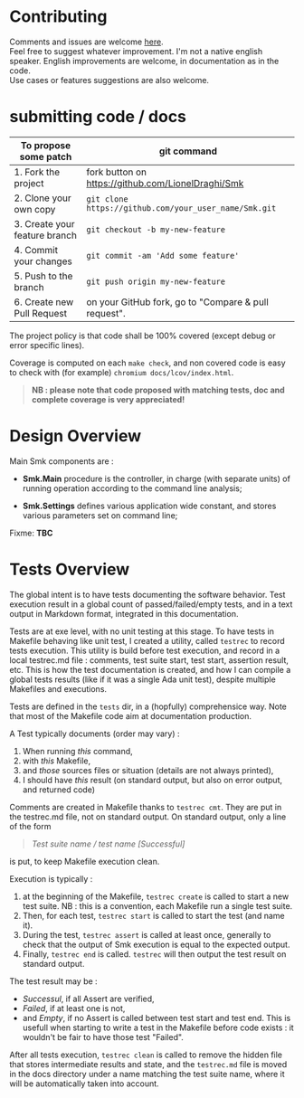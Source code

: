 # Contributing

Comments and issues are welcome [here](https://github.com/LionelDraghi/smk/issues/new).  
Feel free to suggest whatever improvement.
I'm not a native english speaker. English improvements are welcome, in documentation as in the code.  
Use cases or features suggestions are also welcome.  

# submitting code / docs

To propose some patch          | git command
-------------------------------|-------------------------------------
 1. Fork the project           | fork button on https://github.com/LionelDraghi/Smk
 2. Clone your own copy        | `git clone https://github.com/your_user_name/Smk.git`
 3. Create your feature branch | `git checkout -b my-new-feature`    
 4. Commit your changes        | `git commit -am 'Add some feature'` 
 5. Push to the branch         | `git push origin my-new-feature`    
 6. Create new Pull Request    | on your GitHub fork, go to "Compare & pull request".

The project policy is that code shall be 100% covered (except debug or error specific lines).

Coverage is computed on each `make check`, and non covered code is easy to check with (for example) `chromium docs/lcov/index.html`.  

> **NB : please note that code proposed with matching tests, doc and complete coverage is very appreciated!**  

# Design Overview

Main Smk components are :

- **Smk.Main** procedure is the controller, in charge (with separate units) of running operation according to the command line analysis;

- **Smk.Settings** defines various application wide constant, and stores various parameters set on command line;

Fixme: **TBC**

# Tests Overview

The global intent is to have tests documenting the software behavior. Test execution result in a global count of passed/failed/empty tests, and in a text output in Markdown format, integrated in this documentation.

Tests are at exe level, with no unit testing at this stage. To have tests in Makefile behaving like unit test, I created a utility, called `testrec` to record tests execution. 
This utility is build before test execution, and record in a local testrec.md file : comments, test suite start, test start, assertion result, etc.
This is how the test documentation is created, and how I can compile a global tests results (like if it was a single Ada unit test), despite multiple Makefiles and executions.

Tests are defined in the `tests` dir, in a (hopfully) comprehensice way.
Note that most of the Makefile code aim at documentation production. 

A Test typically documents (order may vary) :

1. When running _this_ command, 
2. with _this_ Makefile,
3. and _those_ sources files or situation (details are not always printed),
4. I should have _this_ result (on standard output, but also on error output, and returned code)

Comments are created in Makefile thanks to `testrec cmt`. They are put in the testrec.md file, not on standard output. 
On standard output, only a line of the form  

> _Test suite name / test name [Successful]_  

is put, to keep Makefile execution clean.

Execution is typically :

1. at the beginning of the Makefile, `testrec create` is called to start a new test suite.
   NB : this is a convention, each Makefile run a single test suite.
2. Then, for each test, `testrec start` is called to start the test (and name it).
3. During the test, `testrec assert` is called at least once, generally to check that the output of Smk execution is equal to the expected output.
4. Finally, `testrec end` is called. `testrec` will then output the test result on standard output.

The test result may be : 

- _Successul_, if all Assert are verified,
- _Failed_, if at least one is not,
- and _Empty_, if no Assert is called between test start and test end. This is usefull when starting to write a test in the Makefile before code exists : it wouldn't be fair to have those test "Failed".

After all tests execution, `testrec clean` is called to remove the hidden file that stores intermediate results and state, and the `testrec.md` file is moved in the docs directory under a name matching the test suite name, where it will be automatically taken into account.